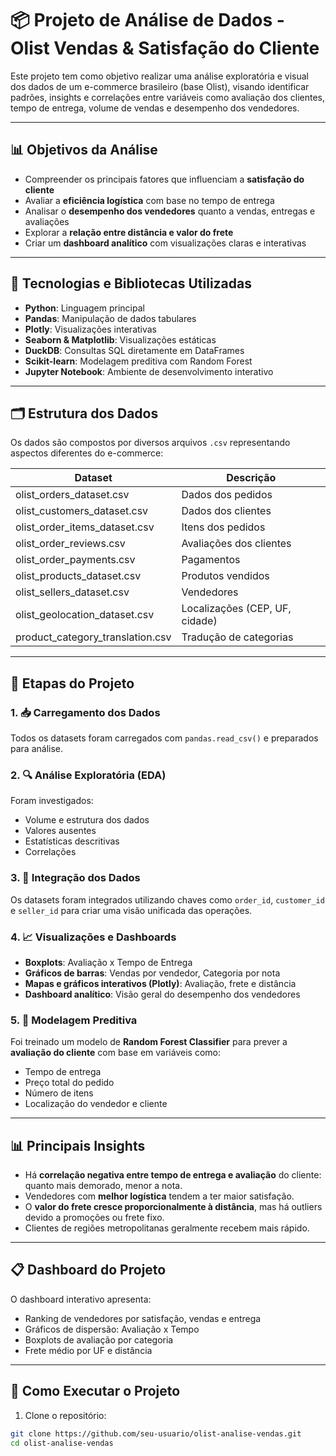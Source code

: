 # 📦 Projeto de Análise de Dados - Olist Vendas & Satisfação do Cliente

Este projeto tem como objetivo realizar uma análise exploratória e visual dos dados de um e-commerce brasileiro (base Olist), visando identificar padrões, insights e correlações entre variáveis como avaliação dos clientes, tempo de entrega, volume de vendas e desempenho dos vendedores.

---

## 📊 Objetivos da Análise

- Compreender os principais fatores que influenciam a **satisfação do cliente**
- Avaliar a **eficiência logística** com base no tempo de entrega
- Analisar o **desempenho dos vendedores** quanto a vendas, entregas e avaliações
- Explorar a **relação entre distância e valor do frete**
- Criar um **dashboard analítico** com visualizações claras e interativas

---

## 🧰 Tecnologias e Bibliotecas Utilizadas

- **Python**: Linguagem principal
- **Pandas**: Manipulação de dados tabulares
- **Plotly**: Visualizações interativas
- **Seaborn & Matplotlib**: Visualizações estáticas
- **DuckDB**: Consultas SQL diretamente em DataFrames
- **Scikit-learn**: Modelagem preditiva com Random Forest
- **Jupyter Notebook**: Ambiente de desenvolvimento interativo

---

## 🗂️ Estrutura dos Dados

Os dados são compostos por diversos arquivos `.csv` representando aspectos diferentes do e-commerce:

| Dataset                       | Descrição                         |
|------------------------------|------------------------------------|
| olist_orders_dataset.csv     | Dados dos pedidos                 |
| olist_customers_dataset.csv  | Dados dos clientes                |
| olist_order_items_dataset.csv| Itens dos pedidos                 |
| olist_order_reviews.csv      | Avaliações dos clientes           |
| olist_order_payments.csv     | Pagamentos                        |
| olist_products_dataset.csv   | Produtos vendidos                 |
| olist_sellers_dataset.csv    | Vendedores                        |
| olist_geolocation_dataset.csv| Localizações (CEP, UF, cidade)    |
| product_category_translation.csv | Tradução de categorias       |

---

## 🧠 Etapas do Projeto

### 1. 📥 Carregamento dos Dados

Todos os datasets foram carregados com `pandas.read_csv()` e preparados para análise.

### 2. 🔍 Análise Exploratória (EDA)

Foram investigados:
- Volume e estrutura dos dados
- Valores ausentes
- Estatísticas descritivas
- Correlações

### 3. 🧩 Integração dos Dados

Os datasets foram integrados utilizando chaves como `order_id`, `customer_id` e `seller_id` para criar uma visão unificada das operações.

### 4. 📈 Visualizações e Dashboards

- **Boxplots**: Avaliação x Tempo de Entrega
- **Gráficos de barras**: Vendas por vendedor, Categoria por nota
- **Mapas e gráficos interativos (Plotly)**: Avaliação, frete e distância
- **Dashboard analítico**: Visão geral do desempenho dos vendedores

### 5. 🧪 Modelagem Preditiva

Foi treinado um modelo de **Random Forest Classifier** para prever a **avaliação do cliente** com base em variáveis como:
- Tempo de entrega
- Preço total do pedido
- Número de itens
- Localização do vendedor e cliente

---

## 📊 Principais Insights

- Há **correlação negativa entre tempo de entrega e avaliação** do cliente: quanto mais demorado, menor a nota.
- Vendedores com **melhor logística** tendem a ter maior satisfação.
- O **valor do frete cresce proporcionalmente à distância**, mas há outliers devido a promoções ou frete fixo.
- Clientes de regiões metropolitanas geralmente recebem mais rápido.

---

## 📋 Dashboard do Projeto

O dashboard interativo apresenta:

- Ranking de vendedores por satisfação, vendas e entrega
- Gráficos de dispersão: Avaliação x Tempo
- Boxplots de avaliação por categoria
- Frete médio por UF e distância

---

## 🚀 Como Executar o Projeto

1. Clone o repositório:
```bash
git clone https://github.com/seu-usuario/olist-analise-vendas.git
cd olist-analise-vendas
